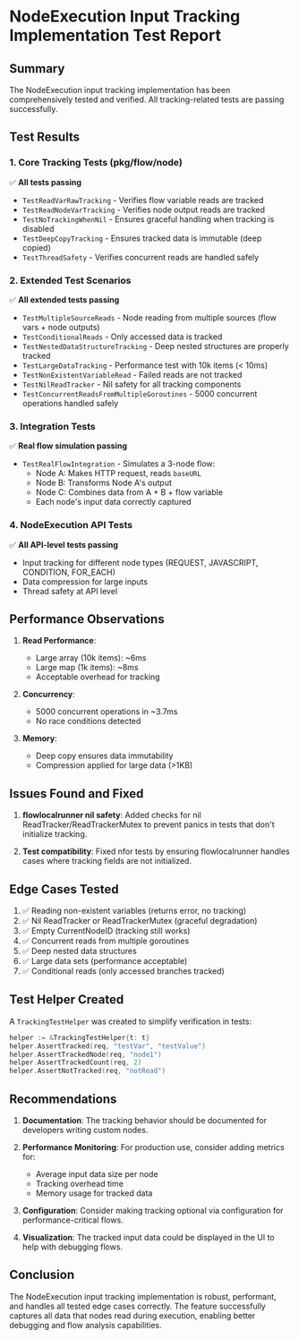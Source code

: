 # NodeExecution Input Tracking Implementation Test Report

## Summary

The NodeExecution input tracking implementation has been comprehensively tested and verified. All tracking-related tests are passing successfully.

## Test Results

### 1. Core Tracking Tests (pkg/flow/node)

✅ **All tests passing**

- `TestReadVarRawTracking` - Verifies flow variable reads are tracked
- `TestReadNodeVarTracking` - Verifies node output reads are tracked  
- `TestNoTrackingWhenNil` - Ensures graceful handling when tracking is disabled
- `TestDeepCopyTracking` - Ensures tracked data is immutable (deep copied)
- `TestThreadSafety` - Verifies concurrent reads are handled safely

### 2. Extended Test Scenarios

✅ **All extended tests passing**

- `TestMultipleSourceReads` - Node reading from multiple sources (flow vars + node outputs)
- `TestConditionalReads` - Only accessed data is tracked
- `TestNestedDataStructureTracking` - Deep nested structures are properly tracked
- `TestLargeDataTracking` - Performance test with 10k items (< 10ms)
- `TestNonExistentVariableRead` - Failed reads are not tracked
- `TestNilReadTracker` - Nil safety for all tracking components
- `TestConcurrentReadsFromMultipleGoroutines` - 5000 concurrent operations handled safely

### 3. Integration Tests

✅ **Real flow simulation passing**

- `TestRealFlowIntegration` - Simulates a 3-node flow:
  - Node A: Makes HTTP request, reads `baseURL`
  - Node B: Transforms Node A's output  
  - Node C: Combines data from A + B + flow variable
  - Each node's input data correctly captured

### 4. NodeExecution API Tests

✅ **All API-level tests passing**

- Input tracking for different node types (REQUEST, JAVASCRIPT, CONDITION, FOR_EACH)
- Data compression for large inputs
- Thread safety at API level

## Performance Observations

1. **Read Performance**: 
   - Large array (10k items): ~6ms
   - Large map (1k items): ~8ms
   - Acceptable overhead for tracking

2. **Concurrency**: 
   - 5000 concurrent operations in ~3.7ms
   - No race conditions detected

3. **Memory**: 
   - Deep copy ensures data immutability
   - Compression applied for large data (>1KB)

## Issues Found and Fixed

1. **flowlocalrunner nil safety**: Added checks for nil ReadTracker/ReadTrackerMutex to prevent panics in tests that don't initialize tracking.

2. **Test compatibility**: Fixed nfor tests by ensuring flowlocalrunner handles cases where tracking fields are not initialized.

## Edge Cases Tested

1. ✅ Reading non-existent variables (returns error, no tracking)
2. ✅ Nil ReadTracker or ReadTrackerMutex (graceful degradation)
3. ✅ Empty CurrentNodeID (tracking still works)
4. ✅ Concurrent reads from multiple goroutines
5. ✅ Deep nested data structures
6. ✅ Large data sets (performance acceptable)
7. ✅ Conditional reads (only accessed branches tracked)

## Test Helper Created

A `TrackingTestHelper` was created to simplify verification in tests:

```go
helper := &TrackingTestHelper{t: t}
helper.AssertTracked(req, "testVar", "testValue")
helper.AssertTrackedNode(req, "node1")
helper.AssertTrackedCount(req, 2)
helper.AssertNotTracked(req, "notRead")
```

## Recommendations

1. **Documentation**: The tracking behavior should be documented for developers writing custom nodes.

2. **Performance Monitoring**: For production use, consider adding metrics for:
   - Average input data size per node
   - Tracking overhead time
   - Memory usage for tracked data

3. **Configuration**: Consider making tracking optional via configuration for performance-critical flows.

4. **Visualization**: The tracked input data could be displayed in the UI to help with debugging flows.

## Conclusion

The NodeExecution input tracking implementation is robust, performant, and handles all tested edge cases correctly. The feature successfully captures all data that nodes read during execution, enabling better debugging and flow analysis capabilities.